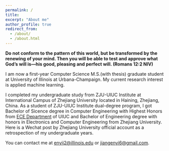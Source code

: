 ```yaml
---
permalink: /
title: 
excerpt: "About me"
author_profile: true
redirect_from: 
  - /about/
  - /about.html
---
```


**Do not conform to the pattern of this world, but be transformed by the renewing of your mind. Then you will be able to test and approve what God’s will is—his good, pleasing and perfect will. (Romans 12:2 NIV)**

I am now a first-year Computer Science M.S.(with thesis) graduate student at <a href="https://illinois.edu/" style="text-decoration:none">University of Illinois at Urbana-Champaign</a>. My current research interest is applied machine learning.

I completed my undergraduate study from  <a href="https://zjui.intl.zju.edu.cn/en/content/972" style="text-decoration:none">ZJU-UIUC Institute</a> at <a href="https://www.intl.zju.edu.cn" style="text-decoration:none">International Campus of Zhejiang University</a> located in Haining, Zhejiang, China. As a student of <a href="https://zjui.intl.zju.edu.cn/en/content/972" style="text-decoration:none">ZJU-UIUC Institute</a> dual-degree program, I got Bachelor of Sicence degree in Computer Engineering with <a href="https://ece.illinois.edu/admissions/why-ece/honors" style="text-decoration:none">Highest Honors</a> from [ECE Department](https://ece.illinois.edu/) of <a href="https://illinois.edu/" style="text-decoration:none">UIUC</a> and Bachelor of Engineering degree with honors in Electronics and Computer Engineering from <a href="https://www.zju.edu.cn" style="text-decoration:none">Zhejiang University</a>. <a href="https://mp.weixin.qq.com/s/LSZrN2vCsjsbMZXDUSe7xg" style="text-decoration:none">Here</a> is a Wechat post by Zhejiang University official account as a retrospection of my undergraduate years.

You can contact me at enyij2@illinois.edu or jiangenyi6@gmail.com.



<!-- Check out my CV [here](https://enyijiang.github.io/files/Enyi_Jiang_CV.pdf). And  --> 
